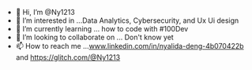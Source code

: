 - 👋 Hi, I’m @Ny1213
- 👀 I’m interested in ...Data Analytics, Cybersecurity, and Ux Ui design
- 🌱 I’m currently learning ... how to code with #100Dev
- 💞️ I’m looking to collaborate on ... Don't know yet
- 📫 How to reach me ...www.linkedin.com/in/nyalida-deng-4b070422b and https://glitch.com/@Ny1213

<!---
Ny1213/Ny1213 is a ✨ special ✨ repository because its `README.md` (this file) appears on your GitHub profile.
You can click the Preview link to take a look at your changes.
--->
